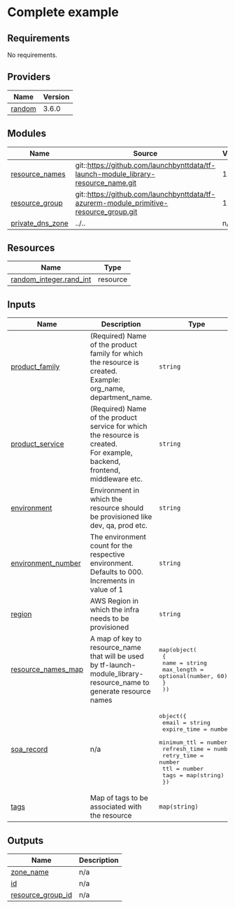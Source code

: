 # Complete example

<!-- BEGINNING OF PRE-COMMIT-TERRAFORM DOCS HOOK -->
## Requirements

No requirements.

## Providers

| Name | Version |
|------|---------|
| <a name="provider_random"></a> [random](#provider\_random) | 3.6.0 |

## Modules

| Name | Source | Version |
|------|--------|---------|
| <a name="module_resource_names"></a> [resource\_names](#module\_resource\_names) | git::https://github.com/launchbynttdata/tf-launch-module_library-resource_name.git | 1.0.0 |
| <a name="module_resource_group"></a> [resource\_group](#module\_resource\_group) | git::https://github.com/launchbynttdata/tf-azurerm-module_primitive-resource_group.git | 1.0.0 |
| <a name="module_private_dns_zone"></a> [private\_dns\_zone](#module\_private\_dns\_zone) | ../.. | n/a |

## Resources

| Name | Type |
|------|------|
| [random_integer.rand_int](https://registry.terraform.io/providers/hashicorp/random/latest/docs/resources/integer) | resource |

## Inputs

| Name | Description | Type | Default | Required |
|------|-------------|------|---------|:--------:|
| <a name="input_product_family"></a> [product\_family](#input\_product\_family) | (Required) Name of the product family for which the resource is created.<br>    Example: org\_name, department\_name. | `string` | `"dso"` | no |
| <a name="input_product_service"></a> [product\_service](#input\_product\_service) | (Required) Name of the product service for which the resource is created.<br>    For example, backend, frontend, middleware etc. | `string` | `"kube"` | no |
| <a name="input_environment"></a> [environment](#input\_environment) | Environment in which the resource should be provisioned like dev, qa, prod etc. | `string` | `"dev"` | no |
| <a name="input_environment_number"></a> [environment\_number](#input\_environment\_number) | The environment count for the respective environment. Defaults to 000. Increments in value of 1 | `string` | `"000"` | no |
| <a name="input_region"></a> [region](#input\_region) | AWS Region in which the infra needs to be provisioned | `string` | `"eastus"` | no |
| <a name="input_resource_names_map"></a> [resource\_names\_map](#input\_resource\_names\_map) | A map of key to resource\_name that will be used by tf-launch-module\_library-resource\_name to generate resource names | <pre>map(object(<br>    {<br>      name       = string<br>      max_length = optional(number, 60)<br>    }<br>  ))</pre> | <pre>{<br>  "rg": {<br>    "max_length": 60,<br>    "name": "rg"<br>  }<br>}</pre> | no |
| <a name="input_soa_record"></a> [soa\_record](#input\_soa\_record) | n/a | <pre>object({<br>    email        = string<br>    expire_time  = number<br>    minimum_ttl  = number<br>    refresh_time = number<br>    retry_time   = number<br>    ttl          = number<br>    tags         = map(string)<br>  })</pre> | `null` | no |
| <a name="input_tags"></a> [tags](#input\_tags) | Map of tags to be associated with the resource | `map(string)` | `{}` | no |

## Outputs

| Name | Description |
|------|-------------|
| <a name="output_zone_name"></a> [zone\_name](#output\_zone\_name) | n/a |
| <a name="output_id"></a> [id](#output\_id) | n/a |
| <a name="output_resource_group_id"></a> [resource\_group\_id](#output\_resource\_group\_id) | n/a |
<!-- END OF PRE-COMMIT-TERRAFORM DOCS HOOK -->
